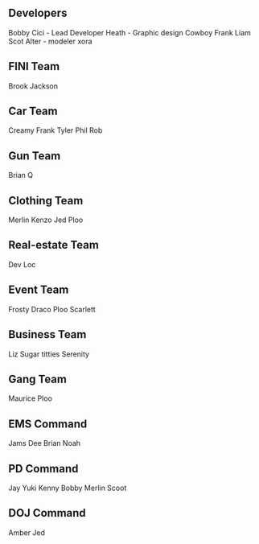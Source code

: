 
## Developers 
Bobby 
Cici - Lead Developer
Heath - Graphic design
Cowboy Frank 
Liam
Scot
Alter - modeler
xora
## FINI Team
Brook
Jackson

## Car Team
Creamy Frank 
Tyler 
Phil
Rob
## Gun Team 
Brian
Q

## Clothing Team
Merlin
Kenzo
Jed
Ploo
## Real-estate  Team 
Dev Loc

## Event Team 
Frosty 
Draco
Ploo
Scarlett

## Business Team
Liz
Sugar titties
Serenity 

## Gang Team 
Maurice
Ploo

## EMS Command
Jams 
Dee
Brian 
Noah 

## PD Command 
Jay 
Yuki
Kenny 
Bobby 
Merlin
Scoot


## DOJ Command 
Amber
Jed
